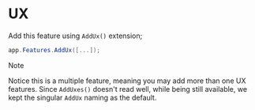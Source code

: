 # UX

Add this feature using `AddUx()` extension;

```csharp
app.Features.AddUx([...]);
```

> [!NOTE]
>
> Notice this is a multiple feature, meaning you may add more than one UX
> features. Since `AddUxes()` doesn't read well, while being still available, we
> kept the singular `AddUx` naming as the default.
